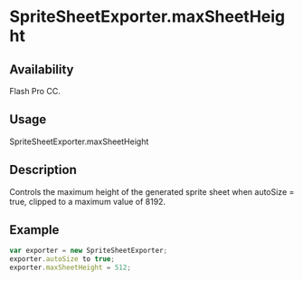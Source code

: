 # SpriteSheetExporter.maxSheetHeight

## Availability

Flash Pro CC.

## Usage

SpriteSheetExporter.maxSheetHeight

## Description

Controls the maximum height of the generated sprite sheet when autoSize = true, clipped to a maximum value of 8192.

## Example

```javascript
var exporter = new SpriteSheetExporter;
exporter.autoSize to true;
exporter.maxSheetHeight = 512;
```
